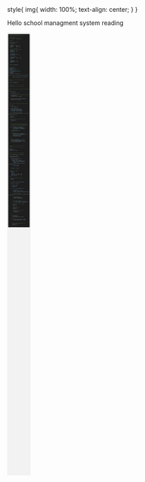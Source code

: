 <html>
<head>
style{
    img{
        width: 100%;
        text-align: center;
    }
}
</head>
<body>

<p>Hello school managment system reading</p>
<img src="code-snip-img/code.png">

</body>
</html>